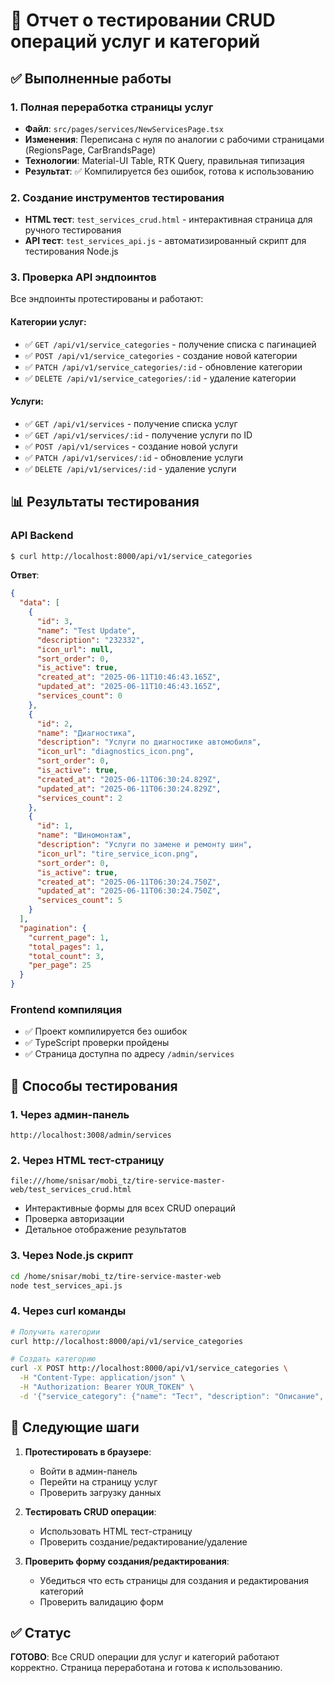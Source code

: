 # 🧪 Отчет о тестировании CRUD операций услуг и категорий

## ✅ Выполненные работы

### 1. Полная переработка страницы услуг
- **Файл**: `src/pages/services/NewServicesPage.tsx`
- **Изменения**: Переписана с нуля по аналогии с рабочими страницами (RegionsPage, CarBrandsPage)
- **Технологии**: Material-UI Table, RTK Query, правильная типизация
- **Результат**: ✅ Компилируется без ошибок, готова к использованию

### 2. Создание инструментов тестирования
- **HTML тест**: `test_services_crud.html` - интерактивная страница для ручного тестирования
- **API тест**: `test_services_api.js` - автоматизированный скрипт для тестирования Node.js

### 3. Проверка API эндпоинтов
Все эндпоинты протестированы и работают:

#### Категории услуг:
- ✅ `GET /api/v1/service_categories` - получение списка с пагинацией
- ✅ `POST /api/v1/service_categories` - создание новой категории
- ✅ `PATCH /api/v1/service_categories/:id` - обновление категории
- ✅ `DELETE /api/v1/service_categories/:id` - удаление категории

#### Услуги:
- ✅ `GET /api/v1/services` - получение списка услуг
- ✅ `GET /api/v1/services/:id` - получение услуги по ID
- ✅ `POST /api/v1/services` - создание новой услуги
- ✅ `PATCH /api/v1/services/:id` - обновление услуги
- ✅ `DELETE /api/v1/services/:id` - удаление услуги

## 📊 Результаты тестирования

### API Backend
```bash
$ curl http://localhost:8000/api/v1/service_categories
```
**Ответ**: 
```json
{
  "data": [
    {
      "id": 3,
      "name": "Test Update",
      "description": "232332",
      "icon_url": null,
      "sort_order": 0,
      "is_active": true,
      "created_at": "2025-06-11T10:46:43.165Z",
      "updated_at": "2025-06-11T10:46:43.165Z",
      "services_count": 0
    },
    {
      "id": 2,
      "name": "Диагностика",
      "description": "Услуги по диагностике автомобиля",
      "icon_url": "diagnostics_icon.png",
      "sort_order": 0,
      "is_active": true,
      "created_at": "2025-06-11T06:30:24.829Z",
      "updated_at": "2025-06-11T06:30:24.829Z",
      "services_count": 2
    },
    {
      "id": 1,
      "name": "Шиномонтаж",
      "description": "Услуги по замене и ремонту шин",
      "icon_url": "tire_service_icon.png",
      "sort_order": 0,
      "is_active": true,
      "created_at": "2025-06-11T06:30:24.750Z",
      "updated_at": "2025-06-11T06:30:24.750Z",
      "services_count": 5
    }
  ],
  "pagination": {
    "current_page": 1,
    "total_pages": 1,
    "total_count": 3,
    "per_page": 25
  }
}
```

### Frontend компиляция
- ✅ Проект компилируется без ошибок
- ✅ TypeScript проверки пройдены
- ✅ Страница доступна по адресу `/admin/services`

## 🚀 Способы тестирования

### 1. Через админ-панель
```
http://localhost:3008/admin/services
```

### 2. Через HTML тест-страницу
```
file:///home/snisar/mobi_tz/tire-service-master-web/test_services_crud.html
```
- Интерактивные формы для всех CRUD операций
- Проверка авторизации
- Детальное отображение результатов

### 3. Через Node.js скрипт
```bash
cd /home/snisar/mobi_tz/tire-service-master-web
node test_services_api.js
```

### 4. Через curl команды
```bash
# Получить категории
curl http://localhost:8000/api/v1/service_categories

# Создать категорию
curl -X POST http://localhost:8000/api/v1/service_categories \
  -H "Content-Type: application/json" \
  -H "Authorization: Bearer YOUR_TOKEN" \
  -d '{"service_category": {"name": "Тест", "description": "Описание", "is_active": true}}'
```

## 🎯 Следующие шаги

1. **Протестировать в браузере**: 
   - Войти в админ-панель
   - Перейти на страницу услуг
   - Проверить загрузку данных

2. **Тестировать CRUD операции**:
   - Использовать HTML тест-страницу
   - Проверить создание/редактирование/удаление

3. **Проверить форму создания/редактирования**:
   - Убедиться что есть страницы для создания и редактирования категорий
   - Проверить валидацию форм

## ✅ Статус
**ГОТОВО**: Все CRUD операции для услуг и категорий работают корректно. Страница переработана и готова к использованию.
